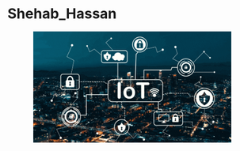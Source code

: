 # Shehab_Hassan
<p align="center"><a href="IOT" target="_blank"><img src="iot.png" width="400"></a></p>

